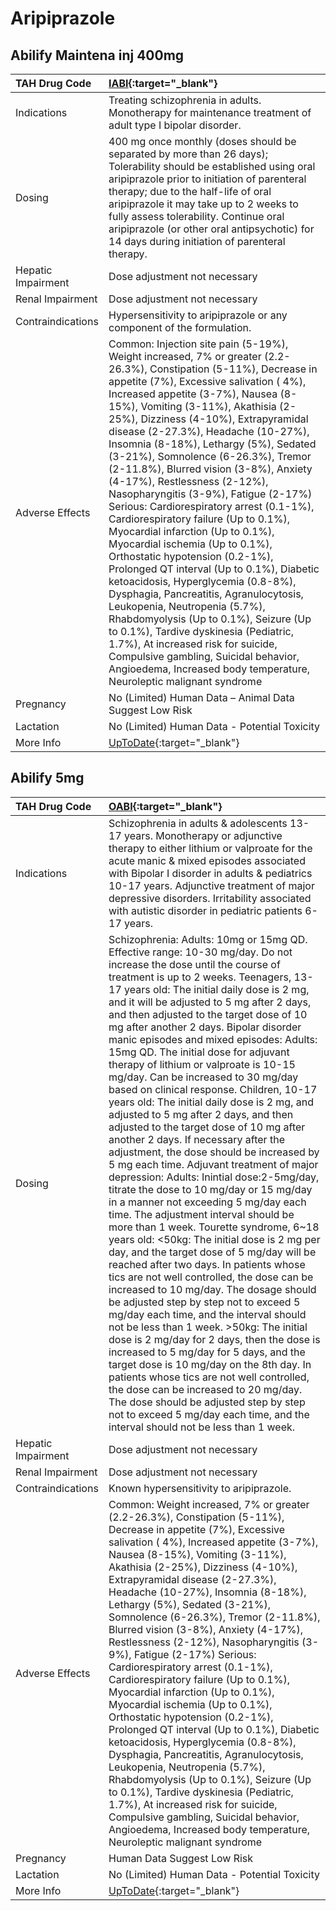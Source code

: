 # Aripiprazole

## Abilify Maintena inj 400mg

| TAH Drug Code      | [IABI](https://www.tahsda.org.tw/drugs/hissearch.php?drug_code=IABI){:target="_blank"}                                                                                                                                                                                                                                                                                                                                                                                                                                                                                                                                                                                                                                                                                                                                                                                                                                                                                                                                                                                                                                 |
|:-------------------|:-----------------------------------------------------------------------------------------------------------------------------------------------------------------------------------------------------------------------------------------------------------------------------------------------------------------------------------------------------------------------------------------------------------------------------------------------------------------------------------------------------------------------------------------------------------------------------------------------------------------------------------------------------------------------------------------------------------------------------------------------------------------------------------------------------------------------------------------------------------------------------------------------------------------------------------------------------------------------------------------------------------------------------------------------------------------------------------------------------------------------|
| Indications        | Treating schizophrenia in adults. Monotherapy for maintenance treatment of adult type I bipolar disorder.                                                                                                                                                                                                                                                                                                                                                                                                                                                                                                                                                                                                                                                                                                                                                                                                                                                                                                                                                                                                              |
| Dosing             | 400 mg once monthly (doses should be separated by more than 26 days); Tolerability should be established using oral aripiprazole prior to initiation of parenteral therapy; due to the half-life of oral aripiprazole it may take up to 2 weeks to fully assess tolerability. Continue oral aripiprazole (or other oral antipsychotic) for 14 days during initiation of parenteral therapy.                                                                                                                                                                                                                                                                                                                                                                                                                                                                                                                                                                                                                                                                                                                            |
| Hepatic Impairment | Dose adjustment not necessary                                                                                                                                                                                                                                                                                                                                                                                                                                                                                                                                                                                                                                                                                                                                                                                                                                                                                                                                                                                                                                                                                          |
| Renal Impairment   | Dose adjustment not necessary                                                                                                                                                                                                                                                                                                                                                                                                                                                                                                                                                                                                                                                                                                                                                                                                                                                                                                                                                                                                                                                                                          |
| Contraindications  | Hypersensitivity to aripiprazole or any component of the formulation.                                                                                                                                                                                                                                                                                                                                                                                                                                                                                                                                                                                                                                                                                                                                                                                                                                                                                                                                                                                                                                                  |
| Adverse Effects    | Common: Injection site pain (5-19%), Weight increased, 7% or greater (2.2-26.3%), Constipation (5-11%), Decrease in appetite (7%), Excessive salivation ( 4%), Increased appetite (3-7%), Nausea (8-15%), Vomiting (3-11%), Akathisia (2-25%), Dizziness (4-10%), Extrapyramidal disease (2-27.3%), Headache (10-27%), Insomnia (8-18%), Lethargy (5%), Sedated (3-21%), Somnolence (6-26.3%), Tremor (2-11.8%), Blurred vision (3-8%), Anxiety (4-17%), Restlessness (2-12%), Nasopharyngitis (3-9%), Fatigue (2-17%) Serious: Cardiorespiratory arrest (0.1-1%), Cardiorespiratory failure (Up to 0.1%), Myocardial infarction (Up to 0.1%), Myocardial ischemia (Up to 0.1%), Orthostatic hypotension (0.2-1%), Prolonged QT interval (Up to 0.1%), Diabetic ketoacidosis, Hyperglycemia (0.8-8%), Dysphagia, Pancreatitis, Agranulocytosis, Leukopenia, Neutropenia (5.7%), Rhabdomyolysis (Up to 0.1%), Seizure (Up to 0.1%), Tardive dyskinesia (Pediatric, 1.7%), At increased risk for suicide, Compulsive gambling, Suicidal behavior, Angioedema, Increased body temperature, Neuroleptic malignant syndrome |
| Pregnancy          | No (Limited) Human Data – Animal Data Suggest Low Risk                                                                                                                                                                                                                                                                                                                                                                                                                                                                                                                                                                                                                                                                                                                                                                                                                                                                                                                                                                                                                                                                 |
| Lactation          | No (Limited) Human Data - Potential Toxicity                                                                                                                                                                                                                                                                                                                                                                                                                                                                                                                                                                                                                                                                                                                                                                                                                                                                                                                                                                                                                                                                           |
| More Info          | [UpToDate](https://www.uptodate.com/contents/aripiprazole-drug-information){:target="_blank"}                                                                                                                                                                                                                                                                                                                                                                                                                                                                                                                                                                                                                                                                                                                                                                                                                                                                                                                                                                                                                          |

## Abilify 5mg

| TAH Drug Code      | [OABI](https://www.tahsda.org.tw/drugs/hissearch.php?drug_code=OABI){:target="_blank"}                                                                                                                                                                                                                                                                                                                                                                                                                                                                                                                                                                                                                                                                                                                                                                                                                                                                                                                                                                                                                                                                                                                                                                                                                                                                                                                                                                                                                                                                                                                                                                                                                                                                           |
|:-------------------|:-----------------------------------------------------------------------------------------------------------------------------------------------------------------------------------------------------------------------------------------------------------------------------------------------------------------------------------------------------------------------------------------------------------------------------------------------------------------------------------------------------------------------------------------------------------------------------------------------------------------------------------------------------------------------------------------------------------------------------------------------------------------------------------------------------------------------------------------------------------------------------------------------------------------------------------------------------------------------------------------------------------------------------------------------------------------------------------------------------------------------------------------------------------------------------------------------------------------------------------------------------------------------------------------------------------------------------------------------------------------------------------------------------------------------------------------------------------------------------------------------------------------------------------------------------------------------------------------------------------------------------------------------------------------------------------------------------------------------------------------------------------------|
| Indications        | Schizophrenia in adults & adolescents 13-17 years. Monotherapy or adjunctive therapy to either lithium or valproate for the acute manic & mixed episodes associated with Bipolar I disorder in adults & pediatrics 10-17 years. Adjunctive treatment of major depressive disorders. Irritability associated with autistic disorder in pediatric patients 6-17 years.                                                                                                                                                                                                                                                                                                                                                                                                                                                                                                                                                                                                                                                                                                                                                                                                                                                                                                                                                                                                                                                                                                                                                                                                                                                                                                                                                                                             |
| Dosing             | Schizophrenia: Adults: 10mg or 15mg QD. Effective range: 10-30 mg/day. Do not increase the dose until the course of treatment is up to 2 weeks. Teenagers, 13-17 years old: The initial daily dose is 2 mg, and it will be adjusted to 5 mg after 2 days, and then adjusted to the target dose of 10 mg after another 2 days. Bipolar disorder manic episodes and mixed episodes: Adults: 15mg QD. The initial dose for adjuvant therapy of lithium or valproate is 10-15 mg/day. Can be increased to 30 mg/day based on clinical response. Children, 10-17 years old: The initial daily dose is 2 mg, and adjusted to 5 mg after 2 days, and then adjusted to the target dose of 10 mg after another 2 days. If necessary after the adjustment, the dose should be increased by 5 mg each time. Adjuvant treatment of major depression: Adults: Inintial dose:2-5mg/day, titrate the dose to 10 mg/day or 15 mg/day in a manner not exceeding 5 mg/day each time. The adjustment interval should be more than 1 week. Tourette syndrome, 6~18 years old: <50kg: The initial dose is 2 mg per day, and the target dose of 5 mg/day will be reached after two days. In patients whose tics are not well controlled, the dose can be increased to 10 mg/day. The dosage should be adjusted step by step not to exceed 5 mg/day each time, and the interval should not be less than 1 week. >50kg: The initial dose is 2 mg/day for 2 days, then the dose is increased to 5 mg/day for 5 days, and the target dose is 10 mg/day on the 8th day. In patients whose tics are not well controlled, the dose can be increased to 20 mg/day. The dose should be adjusted step by step not to exceed 5 mg/day each time, and the interval should not be less than 1 week. |
| Hepatic Impairment | Dose adjustment not necessary                                                                                                                                                                                                                                                                                                                                                                                                                                                                                                                                                                                                                                                                                                                                                                                                                                                                                                                                                                                                                                                                                                                                                                                                                                                                                                                                                                                                                                                                                                                                                                                                                                                                                                                                    |
| Renal Impairment   | Dose adjustment not necessary                                                                                                                                                                                                                                                                                                                                                                                                                                                                                                                                                                                                                                                                                                                                                                                                                                                                                                                                                                                                                                                                                                                                                                                                                                                                                                                                                                                                                                                                                                                                                                                                                                                                                                                                    |
| Contraindications  | Known hypersensitivity to aripiprazole.                                                                                                                                                                                                                                                                                                                                                                                                                                                                                                                                                                                                                                                                                                                                                                                                                                                                                                                                                                                                                                                                                                                                                                                                                                                                                                                                                                                                                                                                                                                                                                                                                                                                                                                          |
| Adverse Effects    | Common: Weight increased, 7% or greater (2.2-26.3%), Constipation (5-11%), Decrease in appetite (7%), Excessive salivation ( 4%), Increased appetite (3-7%), Nausea (8-15%), Vomiting (3-11%), Akathisia (2-25%), Dizziness (4-10%), Extrapyramidal disease (2-27.3%), Headache (10-27%), Insomnia (8-18%), Lethargy (5%), Sedated (3-21%), Somnolence (6-26.3%), Tremor (2-11.8%), Blurred vision (3-8%), Anxiety (4-17%), Restlessness (2-12%), Nasopharyngitis (3-9%), Fatigue (2-17%) Serious: Cardiorespiratory arrest (0.1-1%), Cardiorespiratory failure (Up to 0.1%), Myocardial infarction (Up to 0.1%), Myocardial ischemia (Up to 0.1%), Orthostatic hypotension (0.2-1%), Prolonged QT interval (Up to 0.1%), Diabetic ketoacidosis, Hyperglycemia (0.8-8%), Dysphagia, Pancreatitis, Agranulocytosis, Leukopenia, Neutropenia (5.7%), Rhabdomyolysis (Up to 0.1%), Seizure (Up to 0.1%), Tardive dyskinesia (Pediatric, 1.7%), At increased risk for suicide, Compulsive gambling, Suicidal behavior, Angioedema, Increased body temperature, Neuroleptic malignant syndrome                                                                                                                                                                                                                                                                                                                                                                                                                                                                                                                                                                                                                                                                        |
| Pregnancy          | Human Data Suggest Low Risk                                                                                                                                                                                                                                                                                                                                                                                                                                                                                                                                                                                                                                                                                                                                                                                                                                                                                                                                                                                                                                                                                                                                                                                                                                                                                                                                                                                                                                                                                                                                                                                                                                                                                                                                      |
| Lactation          | No (Limited) Human Data - Potential Toxicity                                                                                                                                                                                                                                                                                                                                                                                                                                                                                                                                                                                                                                                                                                                                                                                                                                                                                                                                                                                                                                                                                                                                                                                                                                                                                                                                                                                                                                                                                                                                                                                                                                                                                                                     |
| More Info          | [UpToDate](https://www.uptodate.com/contents/aripiprazole-drug-information){:target="_blank"}                                                                                                                                                                                                                                                                                                                                                                                                                                                                                                                                                                                                                                                                                                                                                                                                                                                                                                                                                                                                                                                                                                                                                                                                                                                                                                                                                                                                                                                                                                                                                                                                                                                                    |

